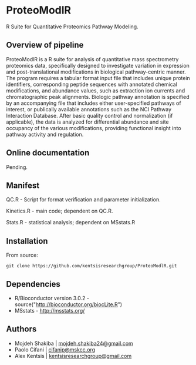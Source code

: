 ProteoModlR 
=========

R Suite for Quantitative Proteomics Pathway Modeling.

Overview of pipeline
--------------------

ProteoModlR is a R suite for analysis of quantitative mass spectrometry proteomics data, specifically designed to investigate variation in expression and post-translational modifications in biological pathway-centric manner. The program requires a tabular format input file that includes unique protein identifiers, corresponding peptide sequences with annotated chemical modifications, and abundance values, such as extraction ion currents and chromatographic peak alignments. Biologic pathway annotation is specified by an accompanying file that includes either user-specified pathways of interest, or publically available annotations such as the NCI Pathway Interaction Database. After basic quality control and normalization (if applicable), the data is analyzed for differential abundance and site occupancy of the various modifications, providing functional insight into pathway activity and regulation. 

Online documentation
--------------------
Pending.

Manifest
--------

QC.R - Script for format verification and parameter initialization. 

Kinetics.R - main code; dependent on QC.R.

Stats.R - statistical analysis; dependent on MSstats.R

Installation
------------

From source:

    git clone https://github.com/kentsisresearchgroup/ProteoModlR.git

Dependencies
------------

* R/Bioconductor version 3.0.2 - source("http://bioconductor.org/biocLite.R")
* MSstats - http://msstats.org/

Authors
-------

* Mojdeh Shakiba | mojdeh.shakiba24@gmail.com
* Paolo Cifani | cifanip@mskcc.org
* Alex Kentsis | kentsisresearchgroup@gmail.com
